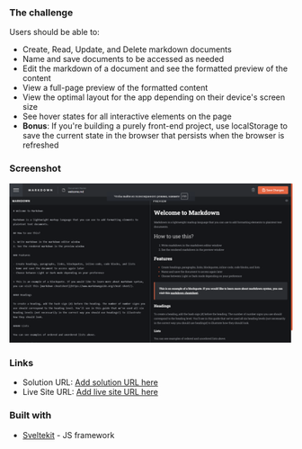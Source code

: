 ### The challenge

Users should be able to:

- Create, Read, Update, and Delete markdown documents
- Name and save documents to be accessed as needed
- Edit the markdown of a document and see the formatted preview of the content
- View a full-page preview of the formatted content
- View the optimal layout for the app depending on their device's screen size
- See hover states for all interactive elements on the page
- **Bonus**: If you're building a purely front-end project, use localStorage to save the current state in the browser that persists when the browser is refreshed


### Screenshot

![](./preview.png)

### Links

- Solution URL: [Add solution URL here](https://github.com/aleksFedotov/connect-four-game)
- Live Site URL: [Add live site URL here](https://in-browser-mark-down-editor-do6f.vercel.app/)

### Built with

- [Sveltekit](https://kit.svelte.dev/) - JS framework
